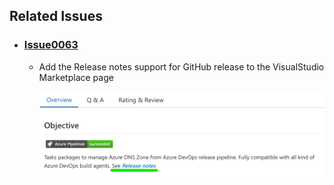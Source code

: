 ## Related Issues

- ### [Issue0063](https://github.com/expertasolutions/AzureDNSZoneExtensions/issues/63)

  - Add the Release notes support for GitHub release to the VisualStudio Marketplace page

    ![Issue0023](_ReleaseNotes/Issue0063/Issue0063-01.png)